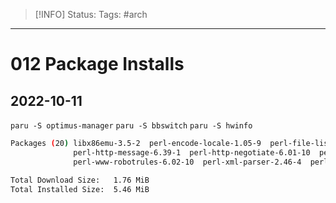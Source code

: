> [!INFO]
> Status:
> Tags: #arch 

----
# 012 Package Installs

## 2022-10-11
`paru -S optimus-manager`
`paru -S bbswitch`
`paru -S hwinfo`
```sh
Packages (20) libx86emu-3.5-2  perl-encode-locale-1.05-9  perl-file-listing-6.15-2  perl-html-parser-3.78-2  perl-html-tagset-3.20-12  perl-http-cookies-6.10-3  perl-http-daemon-6.14-2  perl-http-date-6.05-5
              perl-http-message-6.39-1  perl-http-negotiate-6.01-10  perl-io-html-1.004-3  perl-libwww-6.67-1  perl-lwp-mediatypes-6.04-2  perl-net-http-6.22-2  perl-try-tiny-0.31-2  perl-uri-5.13-1
              perl-www-robotrules-6.02-10  perl-xml-parser-2.46-4  perl-xml-writer-0.900-1  hwinfo-22.1-1

Total Download Size:   1.76 MiB
Total Installed Size:  5.46 MiB
```